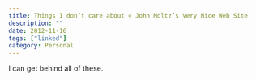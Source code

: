 ```yaml
---
title: Things I don’t care about « John Moltz’s Very Nice Web Site
description: ""
date: 2012-11-16
tags: ["linked"]
category: Personal
---
```



I can get behind all of these.
